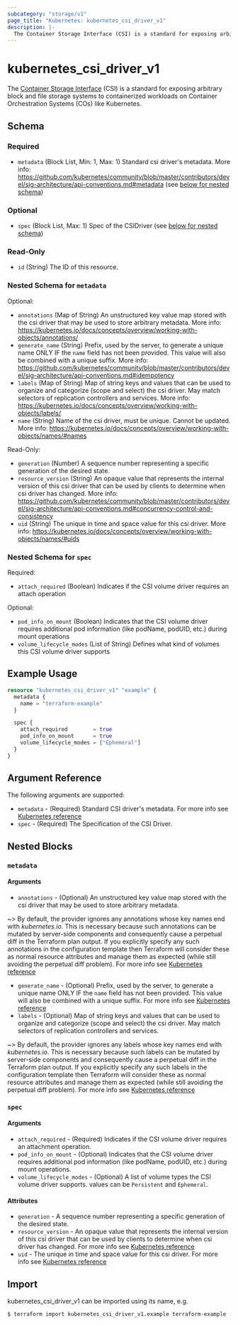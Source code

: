 ```yaml
---
subcategory: "storage/v1"
page_title: "Kubernetes: kubernetes_csi_driver_v1"
description: |-
  The Container Storage Interface (CSI) is a standard for exposing arbitrary block and file storage systems to containerized workloads on Container Orchestration Systems (COs) like Kubernetes.
---
```


# kubernetes_csi_driver_v1

The [Container Storage Interface](https://kubernetes-csi.github.io/docs/introduction.html) (CSI) is a standard for exposing arbitrary block and file storage systems to containerized workloads on Container Orchestration Systems (COs) like Kubernetes.

<!-- schema generated by tfplugindocs -->
## Schema

### Required

- `metadata` (Block List, Min: 1, Max: 1) Standard csi driver's metadata. More info: https://github.com/kubernetes/community/blob/master/contributors/devel/sig-architecture/api-conventions.md#metadata (see [below for nested schema](#nestedblock--metadata))

### Optional

- `spec` (Block List, Max: 1) Spec of the CSIDriver (see [below for nested schema](#nestedblock--spec))

### Read-Only

- `id` (String) The ID of this resource.

<a id="nestedblock--metadata"></a>
### Nested Schema for `metadata`

Optional:

- `annotations` (Map of String) An unstructured key value map stored with the csi driver that may be used to store arbitrary metadata. More info: https://kubernetes.io/docs/concepts/overview/working-with-objects/annotations/
- `generate_name` (String) Prefix, used by the server, to generate a unique name ONLY IF the `name` field has not been provided. This value will also be combined with a unique suffix. More info: https://github.com/kubernetes/community/blob/master/contributors/devel/sig-architecture/api-conventions.md#idempotency
- `labels` (Map of String) Map of string keys and values that can be used to organize and categorize (scope and select) the csi driver. May match selectors of replication controllers and services. More info: https://kubernetes.io/docs/concepts/overview/working-with-objects/labels/
- `name` (String) Name of the csi driver, must be unique. Cannot be updated. More info: https://kubernetes.io/docs/concepts/overview/working-with-objects/names/#names

Read-Only:

- `generation` (Number) A sequence number representing a specific generation of the desired state.
- `resource_version` (String) An opaque value that represents the internal version of this csi driver that can be used by clients to determine when csi driver has changed. More info: https://github.com/kubernetes/community/blob/master/contributors/devel/sig-architecture/api-conventions.md#concurrency-control-and-consistency
- `uid` (String) The unique in time and space value for this csi driver. More info: https://kubernetes.io/docs/concepts/overview/working-with-objects/names/#uids


<a id="nestedblock--spec"></a>
### Nested Schema for `spec`

Required:

- `attach_required` (Boolean) Indicates if the CSI volume driver requires an attach operation

Optional:

- `pod_info_on_mount` (Boolean) Indicates that the CSI volume driver requires additional pod information (like podName, podUID, etc.) during mount operations
- `volume_lifecycle_modes` (List of String) Defines what kind of volumes this CSI volume driver supports




## Example Usage

```terraform
resource "kubernetes_csi_driver_v1" "example" {
  metadata {
    name = "terraform-example"
  }

  spec {
    attach_required        = true
    pod_info_on_mount      = true
    volume_lifecycle_modes = ["Ephemeral"]
  }
}
```

## Argument Reference

The following arguments are supported:

* `metadata` - (Required) Standard CSI driver's metadata. For more info see [Kubernetes reference](https://github.com/kubernetes/community/blob/master/contributors/devel/sig-architecture/api-conventions.md#metadata)
* `spec` - (Required) The Specification of the CSI Driver.

## Nested Blocks

### `metadata`

#### Arguments

* `annotations` - (Optional) An unstructured key value map stored with the csi driver that may be used to store arbitrary metadata.

~> By default, the provider ignores any annotations whose key names end with *kubernetes.io*. This is necessary because such annotations can be mutated by server-side components and consequently cause a perpetual diff in the Terraform plan output. If you explicitly specify any such annotations in the configuration template then Terraform will consider these as normal resource attributes and manage them as expected (while still avoiding the perpetual diff problem). For more info see [Kubernetes reference](https://kubernetes.io/docs/concepts/overview/working-with-objects/annotations/)

* `generate_name` - (Optional) Prefix, used by the server, to generate a unique name ONLY IF the `name` field has not been provided. This value will also be combined with a unique suffix. For more info see [Kubernetes reference](https://github.com/kubernetes/community/blob/master/contributors/devel/sig-architecture/api-conventions.md#idempotency)
* `labels` - (Optional) Map of string keys and values that can be used to organize and categorize (scope and select) the csi driver. May match selectors of replication controllers and services.

~> By default, the provider ignores any labels whose key names end with *kubernetes.io*. This is necessary because such labels can be mutated by server-side components and consequently cause a perpetual diff in the Terraform plan output. If you explicitly specify any such labels in the configuration template then Terraform will consider these as normal resource attributes and manage them as expected (while still avoiding the perpetual diff problem). For more info see [Kubernetes reference](https://kubernetes.io/docs/concepts/overview/working-with-objects/labels/)

### `spec`

#### Arguments

* `attach_required` - (Required) Indicates if the CSI volume driver requires an attachment operation.
* `pod_info_on_mount` - (Optional) Indicates that the CSI volume driver requires additional pod information (like podName, podUID, etc.) during mount operations.
* `volume_lifecycle_modes` - (Optional) A list of volume types the CSI volume driver supports. values can be `Persistent` and `Ephemeral`.

#### Attributes

* `generation` - A sequence number representing a specific generation of the desired state.
* `resource_version` - An opaque value that represents the internal version of this csi driver that can be used by clients to determine when csi driver has changed. For more info see [Kubernetes reference](https://github.com/kubernetes/community/blob/master/contributors/devel/sig-architecture/api-conventions.md#concurrency-control-and-consistency)
* `uid` - The unique in time and space value for this csi driver. For more info see [Kubernetes reference](https://kubernetes.io/docs/concepts/overview/working-with-objects/names/#uids)

## Import

kubernetes_csi_driver_v1 can be imported using its name, e.g.

```
$ terraform import kubernetes_csi_driver_v1.example terraform-example
```
